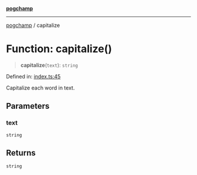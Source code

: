 [**pogchamp**](../README.md)

***

[pogchamp](../globals.md) / capitalize

# Function: capitalize()

> **capitalize**(`text`): `string`

Defined in: [index.ts:45](https://github.com/antonandresen/pogchamp/blob/c622d552b9277eb468753e85a6bbba7d57ac30d7/index.ts#L45)

Capitalize each word in text.

## Parameters

### text

`string`

## Returns

`string`
